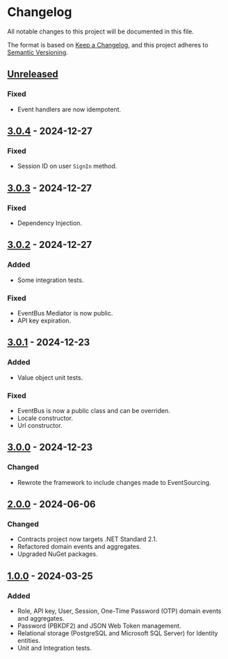 # Changelog

All notable changes to this project will be documented in this file.

The format is based on [Keep a Changelog](https://keepachangelog.com/en/1.0.0/),
and this project adheres to [Semantic Versioning](https://semver.org/spec/v2.0.0.html).

## [Unreleased]

### Fixed

- Event handlers are now idempotent.

## [3.0.4] - 2024-12-27

### Fixed

- Session ID on user `SignIn` method.

## [3.0.3] - 2024-12-27

### Fixed

- Dependency Injection.

## [3.0.2] - 2024-12-27

### Added

- Some integration tests.

### Fixed

- EventBus Mediator is now public.
- API key expiration.

## [3.0.1] - 2024-12-23

### Added

- Value object unit tests.

### Fixed

- EventBus is now a public class and can be overriden.
- Locale constructor.
- Url constructor.

## [3.0.0] - 2024-12-23

### Changed

- Rewrote the framework to include changes made to EventSourcing.

## [2.0.0] - 2024-06-06

### Changed

- Contracts project now targets .NET Standard 2.1.
- Refactored domain events and aggregates.
- Upgraded NuGet packages.

## [1.0.0] - 2024-03-25

### Added

- Role, API key, User, Session, One-Time Password (OTP) domain events and aggregates.
- Password (PBKDF2) and JSON Web Token management.
- Relational storage (PostgreSQL and Microsoft SQL Server) for Identity entities.
- Unit and Integration tests.

[unreleased]: https://github.com/Logitar/Identity/compare/v3.0.5...HEAD
[3.0.5]: https://github.com/Logitar/Identity/compare/v3.0.4...v3.0.5
[3.0.4]: https://github.com/Logitar/Identity/compare/v3.0.3...v3.0.4
[3.0.3]: https://github.com/Logitar/Identity/compare/v3.0.2...v3.0.3
[3.0.2]: https://github.com/Logitar/Identity/compare/v3.0.1...v3.0.2
[3.0.1]: https://github.com/Logitar/Identity/compare/v3.0.0...v3.0.1
[3.0.0]: https://github.com/Logitar/Identity/compare/v2.0.0...v3.0.0
[2.0.0]: https://github.com/Logitar/Identity/compare/v1.0.0...v2.0.0
[1.0.0]: https://github.com/Logitar/Identity/releases/tag/v1.0.0
